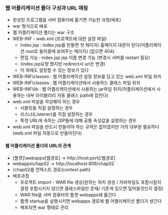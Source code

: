 ### 웹 어플리케이션 폴더 구성과 URL 매핑
* 완성된 프로그램을 서버 컴퓨터에 옮기면 가능한 과정(배포)
* war 형식으로 배포
* 웹 어플리케이션 폴더는 war 구조
* WEB-INF - web.xml (프로젝트에 대한 설정 파일)
  * <welcome-file>index.jsp</welcome-file> : index.jsp를 만들면 첫 페이지/ 홈페이지 대문이 된다(어플리케이션 root로 들어올때 보여주는 페이지) (없으면 404)
  * 편집 가능 : index.jsp jsp 이름 변경 가능 (변경시 서버를 restart 필요)
  * (index.jsp요청 했지만 redirect시 url은 변경)
  * 이 외에도 설정할 수 있는 정보가 있다
* WEB-INF\classes : 웹 어플리케이션 설정 정보를 담고 있는 web.xml 파일 위치
* WEB-INF\classes : 웹 어플리케이션에서 사용하는 클래스 파일 위치
* WEB-INF\lib : 웹 어플리케이션에서 사용하는 jar파일 위치(어플리케이션에서 사용하는 내부 라이블러리 자동 클래스 path에 잡힌다)
* web.xml 파일을 작성해야 하는 경우
  * 서블릿을 직접 설정하는 경우
  * 리스너(Listener)를 직접 설정하는 경우
  * 특정 URL에 속하는 JSP들에 대해 공통 속성값을 설정하는 경우
* web.xml 파일을 반드시 만들어야 하는 규약은 없어졌지만 거의 대부분 필요하다(web.xml 파일 자동으로 만들어진다)
#### 웹 어플리케이션 폴더와 URL의 관계
* [톰캣]\webapps\[웹경로] → http://host:port[/웹경로]
* webapps\chap02 → http://localhost:808/chap02
* /chap02를 컨텍스트 경로(context path)
* 배포과정
  * 프로잭트 import - WAR file 생성(원하는 위치 생성 / 자바파일도 포함시킬지 결정 포함시키지 않으면 클래스파일만 존재/ 기존게 있으면 덮어쓸것인지 결정)
  * WAR file을 서버 컴퓨터의 톰캣 webapps에 옮긴다
  * 톰켓 startup을 실행시키면 webapps 경로에 웹 어플리케이션 폴더가 생긴다
  * 배포되면 war 형태로 관리
